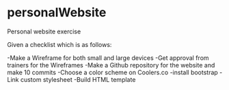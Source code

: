 # personalWebsite
Personal website exercise

Given a checklist which is as follows:

-Make a Wireframe for both small and large devices
-Get approval from trainers for the Wireframes
-Make a Github repository for the website and make 10 commits
-Choose a color scheme on Coolers.co
-install bootstrap
-Link custom stylesheet
-Build HTML template

